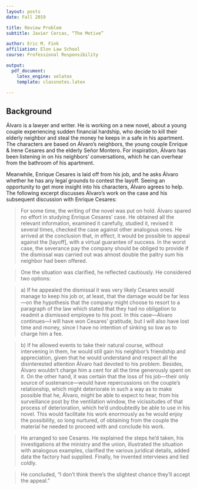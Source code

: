 ```yaml
---
layout: posts
date: Fall 2019

title: Review Problem
subtitle: ﻿Javier Cercas, “The Motive”

author: Eric M. Fink
affiliation: Elon Law School 
course: Professional Responsibility

output: 
  pdf_document:
    latex_engine: xelatex
    template: classnotes.latex
    
---
```


## Background

Álvaro is a lawyer and writer. He is working on a new novel, about a young couple experiencing sudden financial hardship, who decide to kill their elderly neighbor and steal the money he keeps in a safe in his apartment. The characters are based on Álvaro’s neighbors, the young couple Enrique & Irene Cesares and the elderly Señor Montero. For inspiration, Álvaro has been listening in on his neighbors’ conversations, which he can overhear from the bathroom of his apartment. 

Meanwhile, Enrique Cesares is laid off from his job, and he asks Álvaro whether he has any legal grounds to contest the layoff. Seeing an opportunity to get more insight into his characters, Álvaro agrees to help. The following excerpt discusses Álvaro’s work on the case and his subsequent discussion with Enrique Cesares:

> For some time, the writing of the novel was put on hold. Álvaro spared no effort in studying Enrique Cesares’ case. He obtained all the relevant information, examined it carefully, studied it, revised it several times, checked the case against other analogous ones. He arrived at the conclusion that, in effect, it would be possible to appeal against the [layoff], with a virtual guarantee of success. In the worst case, the severance pay the company should be obliged to provide if the dismissal was carried out was almost double the paltry sum his neighbor had been offered. 

> One the situation was clarified, he reflected cautiously. He considered two options:

> a) If he appealed the dismissal it was very likely Cesares would manage to keep his job or, at least, that the damage would be far less—on the hypothesis that the company might choose to resort to a paragraph of the law which stated that they had no obligation to readmit a dismissed employee to his post. In this case—Álvaro continues—I will have won Cesares’ gratitude, but I will also have lost time and money, since I have no intention of sinking so low as to charge him a fee.

> b) If he allowed events to take their natural course, without intervening in them, he would still gain his neighbor’s friendship and appreciation, given that he would understand and respect all the disinterested attention Álvaro had devoted to his problem. Besides, Álvaro wouldn’t charge him a cent for all the time generously spent on it. On the other hand, it was certain that the loss of his job—their only source of sustenance—would have repercussions on the couple’s relationship, which might deteriorate in such a way as to make possible that he, Álvaro, might be able to expect to hear, from his surveillance post by the ventilation window, the vicissitudes of that process of deterioration, which he’d undoubtedly be able to use in his novel. This would facilitate his work enormously as he would enjoy the possibility, so long nurtured, of obtaining from the couple the material he needed to proceed with and conclude his work.

> He arranged to see Cesares. He explained the steps he’d taken, his investigations at the ministry and the union, illustrated the situation with analogous examples, clarified the various juridical details, added data the factory had supplied. Finally, he invented interviews and lied coldly.

> He concluded, “I don’t think there’s the slightest chance they’ll accept the appeal.”
